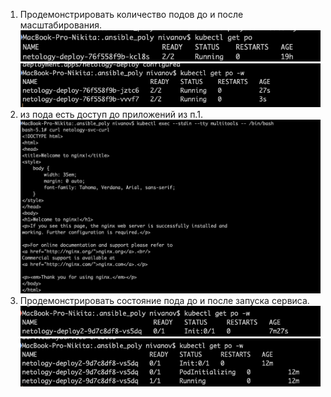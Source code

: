 1. Продемонстрировать количество подов до и после масштабирования.    
![first](./images/kube-3_1.png)
![second](./images/kube-3_2.png)
2. из пода есть доступ до приложений из п.1.  
![third](./images/kube-3_3.png) 
3. Продемонстрировать состояние пода до и после запуска сервиса.  
![third](./images/kube-3_4.png) 
![third](./images/kube-3_5.png) 